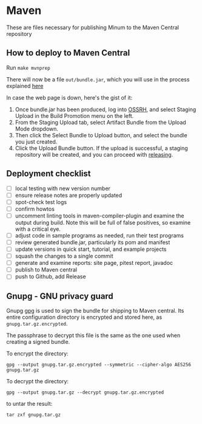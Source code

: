 Maven
=====

These are files necessary for publishing Minum to the Maven Central repository

How to deploy to Maven Central
------------------------------

Run `make mvnprep`

There will now be a file `out/bundle.jar`, which you will use in
the process explained [here](https://central.sonatype.org/publish/publish-manual/#bundle-creation)

In case the web page is down, here's the gist of it:

1. Once bundle.jar has been produced, log into [OSSRH](https://s01.oss.sonatype.org/), and select 
Staging Upload in the Build Promotion menu on the left.
2. From the Staging Upload tab, select Artifact Bundle from the Upload Mode dropdown.
3. Then click the Select Bundle to Upload button, and select the bundle you just created.
4. Click the Upload Bundle button. If the upload is successful, a staging repository will be
 created, and you can proceed with [releasing](https://central.sonatype.org/publish/release/).

Deployment checklist
--------------------
- [ ] local testing with new version number
- [ ] ensure release notes are properly updated
- [ ] spot-check test logs
- [ ] confirm howtos
- [ ] uncomment linting tools in maven-compiler-plugin and examine the output during build.  Note this will be
     full of false positives, so examine with a critical eye.
- [ ] adjust code in sample programs as needed, run their test programs 
- [ ] review generated bundle.jar, particularly its pom and manifest
- [ ] update versions in quick start, tutorial, and example projects
- [ ] squash the changes to a single commit
- [ ] generate and examine reports: site page, pitest report, javadoc
- [ ] publish to Maven central
- [ ] push to Github, add Release

Gnupg - GNU privacy guard
-------------------------

Gnupg [gpg](https://gnupg.org/) is used to sign the bundle for shipping to Maven central. Its entire
configuration directory is encrypted and stored here, as `gnupg.tar.gz.encrypted`.

The passphrase to decrypt this file is the same as the one used when creating a signed bundle.

To encrypt the directory:

```shell
gpg --output gnupg.tar.gz.encrypted --symmetric --cipher-algo AES256 gnupg.tar.gz
```

To decrypt the directory:

```shell
gpg --output gnupg.tar.gz --decrypt gnupg.tar.gz.encrypted
```

to untar the result:

```shell
tar zxf gnupg.tar.gz
```